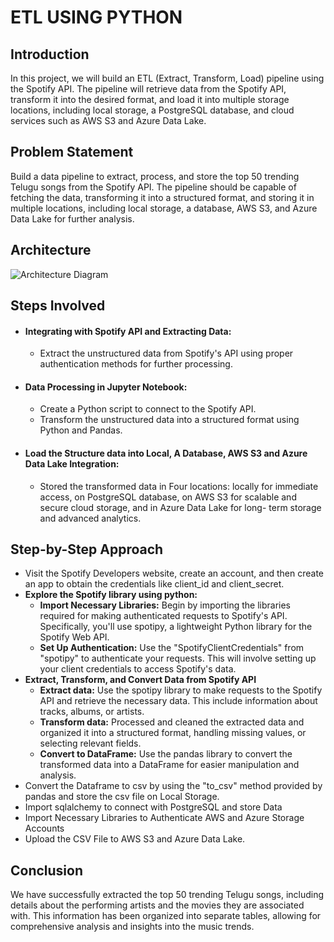 # ETL USING PYTHON
## Introduction
In this project, we will build an ETL (Extract, Transform, Load) pipeline using the Spotify API. The pipeline will retrieve data from the Spotify API, transform it into the desired format, and load it into multiple storage locations, including local storage, a PostgreSQL database, and cloud services such as AWS S3 and Azure Data Lake.

 ## Problem Statement
Build a data pipeline to extract, process, and store the top 50 trending Telugu songs from the Spotify API. The pipeline should be capable of fetching the data, transforming it into a structured format, and storing it in multiple locations, including local storage, a database, AWS S3, and Azure Data Lake for further analysis.

## Architecture
![Architecture Diagram](https://github.com/vinay-github-2024/ETL_USING_PYTHON/blob/main/etl_using_python_architecture.png)

## Steps Involved
  - #### Integrating with Spotify API and Extracting Data:
    - Extract the unstructured data from Spotify's API using proper authentication methods for further processing.
  - #### Data Processing in Jupyter Notebook:
    - Create a Python script to connect to the Spotify API.
    - Transform the unstructured data into a structured format using Python and Pandas.
  - #### Load the Structure data into Local, A Database, AWS S3 and Azure Data Lake Integration:
    - Stored the transformed data in Four locations: locally for immediate access, on PostgreSQL database, on AWS S3 for scalable and secure cloud storage, and in Azure Data Lake for long- term storage and advanced analytics.
## Step-by-Step Approach
  - Visit the Spotify Developers website, create an account, and then create an app to obtain the credentials like client_id and client_secret.
  - **Explore the Spotify library using python:**
      - **Import Necessary Libraries:** Begin by importing the libraries required for making authenticated requests to Spotify's API. Specifically, you'll use spotipy, a lightweight Python library for the Spotify Web API.
      - **Set Up Authentication:** Use the "SpotifyClientCredentials" from "spotipy" to authenticate your requests. This will involve setting up your client credentials to access Spotify's data.
  - **Extract, Transform, and Convert Data from Spotify API**
      - **Extract data:** Use the spotipy library to make requests to the Spotify API and retrieve the necessary data. This include information about tracks, albums, or artists.
      - **Transform data:** Processed and cleaned the extracted data and organized it into a structured format, handling missing values, or selecting relevant fields.
      - **Convert to DataFrame:** Use the pandas library to convert the transformed data into a DataFrame for easier manipulation and analysis.
  - Convert the Dataframe to csv by using the "to_csv" method provided by pandas and store the csv file on Local Storage.
  - Import sqlalchemy to connect with PostgreSQL and store Data
  - Import Necessary Libraries to Authenticate AWS and Azure Storage Accounts
  - Upload the CSV File to AWS S3 and Azure Data Lake.

## Conclusion
We have successfully extracted the top 50 trending Telugu songs, including details about the performing artists and the movies they are associated with. This information has been organized into separate tables, allowing for comprehensive analysis and insights into the music trends.

  
